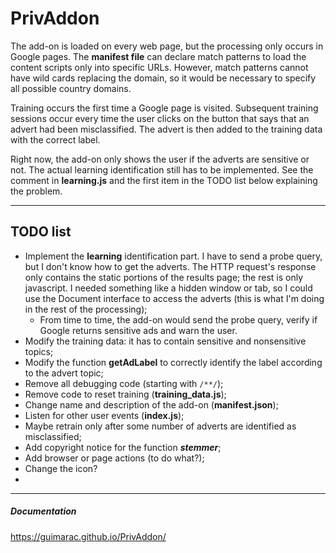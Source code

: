 # PrivAddon

The add-on is loaded on every web page, but the processing only occurs in Google pages. The **manifest file** can declare match patterns to load the content scripts only into specific URLs. However, match patterns cannot have wild cards replacing the domain, so it would be necessary to specify all possible country domains.

Training occurs the first time a Google page is visited. Subsequent training sessions occur every time the user clicks on the button that says that an advert had been misclassified. The advert is then added to the training data with the correct label.

Right now, the add-on only shows the user if the adverts are sensitive or not. The actual learning identification still has to be implemented. See the comment in **learning.js** and the first item in the TODO list below explaining the problem.


---


## TODO list

* Implement the **learning** identification part. I have to send a probe query, but I don't know how to get the adverts. The HTTP request's response only contains the static portions of the results page; the rest is only javascript. I needed something like a hidden window or tab, so I could use the Document interface to access the adverts (this is what I'm doing in the rest of the processing);
	* From time to time, the add-on would send the probe query, verify if Google returns sensitive ads and warn the user.
* Modify the training data: it has to contain sensitive and nonsensitive topics;
* Modify the function **getAdLabel** to correctly identify the label according to the advert topic;
* Remove all debugging code (starting with `/**/`);
* Remove code to reset training (**training_data.js**);
* Change name and description of the add-on \(**manifest.json**\);
* Listen for other user events \(**index.js**\);
* Maybe retrain only after some number of adverts are identified as misclassified;
* Add copyright notice for the function ***stemmer***;
* Add browser or page actions (to do what?);
* Change the icon?
* 
---

##### Documentation

<https://guimarac.github.io/PrivAddon/>
